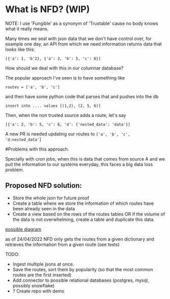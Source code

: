 # What is NFD? (WIP)

NOTE: I use 'Fungible' as a synonym of 'Trustable' cause no body knows what it really means. 
 
Many times we seal with json data that we don't have control over, for example one day, an API from which we need information returns data that looks like this: 
```
[{'a': 1, 'b'2}, {'a': 2, 'b': 5, 'c': 6}]
```
How should we deal with this in our columnar database? 

The popular approach I've seen is to have something like 

```
routes = ['a', 'b', 'c']  
```
and then have some python code that parses that and pushes into the db
```
insert into .... values [(1,2), (2, 5, 6)] 
```

Then, when the non trusted source adds a route, let's say 
```
[{'a': 2, 'b': 5, 'c': 6, 'd': {'nested_data': 'data'}]
```
A new PR is needed updating our routes to `['a', 'b', 'c', 'd:nested_data'`]

#Problems with this approach. 

Specially with cron jobs, when this is data that comes from source A and we pull the information to 
our systems everyday, this faces a big data loss problem.

## Proposed NFD solution: 

- Store the whole json for future proof 
- Create a table where we store the information of which routes have 
been already seen in the data
- Create a view based on the rows of the routes tables OR if the volume of the 
data is not overwhelming, create a table and duplicate this data.  

[possible diagram](/NDF.pdf)


as of 24/04/2022 NFD only gets the routes from a given dictionary and 
retrieves the information from a given route (see tests)

TODO: 

- Ingest multiple jsons at once. 
- Save the routes, sort them by popularity (so that 
the most common routes are the first inserted)
- Add connector to possible relational databases (postgres, mysql, possibly snowflake)
- ? Create repo with demo 
  




